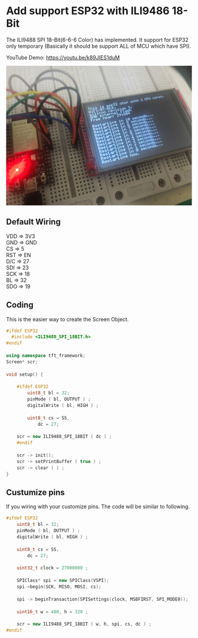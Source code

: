 # Add support ESP32 with ILI9486 18-Bit

The ILI9488 SPI 18-Bit(6-6-6 Color) has implemented. It support for ESP32 only temporary (Basically it should be support ALL of MCU which have SPI).

YouTube Demo: https://youtu.be/k89JIES1duM

![image](./ILI9486_SPI_18BIT.jpg)

## Default Wiring
VDD => 3V3\
GND => GND\
CS  => 5\
RST => EN\
D/C => 27\
SDI => 23\
SCK => 18\
BL  => 32\
SDO => 19
## Coding
This is the easier way to create the Screen Object.
```cpp
#ifdef ESP32
  #include <ILI9488_SPI_18BIT.h>
#endif

using namespace tft_framework;
Screen* scr;

void setup() {

    #ifdef ESP32
		uint8_t bl = 32;
		pinMode ( bl, OUTPUT ) ;
		digitalWrite ( bl, HIGH ) ;

		uint8_t cs = SS,
			dc = 27;
    
    scr = new ILI9488_SPI_18BIT ( dc ) ;
    #endif
    
    scr -> init();
    scr -> setPrintBuffer ( true ) ;
    scr -> clear ( ) ;
}
```
## Custumize pins
If you wiring with your customize pins. The code will be similar to following.
```cpp
#ifdef ESP32
	uint8_t bl = 32;
	pinMode ( bl, OUTPUT ) ;
	digitalWrite ( bl, HIGH ) ;

	uint8_t cs = SS,
		dc = 27;

	uint32_t clock = 27000000 ;

	SPIClass* spi = new SPIClass(VSPI);
	spi->begin(SCK, MISO, MOSI, cs);

	spi -> beginTransaction(SPISettings(clock, MSBFIRST, SPI_MODE0));

	uint16_t w = 480, h = 320 ;

	scr = new ILI9488_SPI_18BIT ( w, h, spi, cs, dc ) ;
#endif
```

